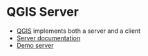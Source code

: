 # QGIS Server

* [QGIS](https://github.com/qgis/QGIS/) implements both a server and a client
* [Server documentation](https://docs.qgis.org/testing/en/docs/user_manual/working_with_ogc/server/services.html#wfs3-ogc-api-features)
* [Demo server](http://138.201.120.72:8084/qgisserver_demo_wfs3/wfs3/)

